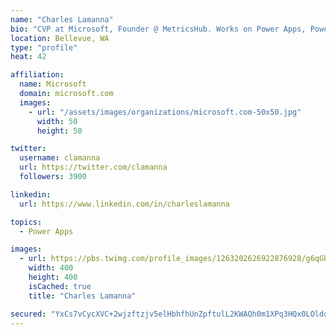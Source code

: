 ```yaml
---
name: "Charles Lamanna"
bio: "CVP at Microsoft, Founder @ MetricsHub. Works on Power Apps, Power Automate, Power Virtual Agent, Common Data Service and Dynamics 365."
location: Bellevue, WA
type: "profile"
heat: 42

affiliation:
  name: Microsoft
  domain: microsoft.com
  images:
    - url: "/assets/images/organizations/microsoft.com-50x50.jpg"
      width: 50
      height: 50

twitter:
  username: clamanna
  url: https://twitter.com/clamanna
  followers: 3900

linkedin:
  url: https://www.linkedin.com/in/charleslamanna

topics:
  - Power Apps

images:
  - url: https://pbs.twimg.com/profile_images/1263202626922876928/g6qGbHZ-_400x400.jpg
    width: 400
    height: 400
    isCached: true
    title: "Charles Lamanna"

secured: "YxCs7vCycXVC+2wjzftzjv5elHbhfhUnZpftulL2KWAQh0m1XPq3HQx0LOldq+8mkMrOz1aJjzzZdjtpC5SwKLE6UkedVpil0DLxEPzB7AhQVzwbIiYRkE//ItN6aFER+TUcK5NbhU7C1CPLq7fiYXNJLJfM5rFQqt5DTmsnJlb/M8vDmXVOeQXb9SIl9//fmUiuYMQmfAy/b2YYSjUdJBz+sHZ+h0ZPsU4OXugMGWBk74ZU7rNOhfcCR83lTDoEkXzPwmP8tZguxLTXbTHnAU8Jwe0Vpnk66gO8IoRgf/iIWW1kAU0cb46v2PMUE1AaqtV4kshHEwhHCGgfed9fPo7MjZ83/pahLI+jNf0cVRtvCCpe5ouiY079lHgC7wSqD7QJsxu9qW37yhzfXzJ9b233l9BBmqwin3vf8pmqB2M=;xPAfSI5zoT3EsnnffP2UpQ=="
---
```


